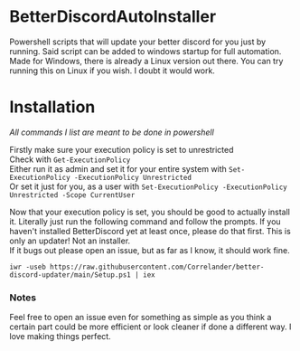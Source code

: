 # BetterDiscordAutoInstaller
Powershell scripts that will update your better discord for you just by running. Said script can be added to windows startup for full automation.
Made for Windows, there is already a Linux version out there. You can try running this on Linux if you wish. I doubt it would work.

# Installation
_All commands I list are meant to be done in powershell_  
  
Firstly make sure your execution policy is set to unrestricted  
Check with `Get-ExecutionPolicy`  
Either run it as admin and set it for your entire system with `Set-ExecutionPolicy -ExecutionPolicy Unrestricted`  
Or set it just for you, as a user with `Set-ExecutionPolicy -ExecutionPolicy Unrestricted -Scope CurrentUser`  

Now that your execution policy is set, you should be good to actually install it. Literally just run the following command and follow the prompts. If you haven't installed BetterDiscord yet at least once, please do that first. This is only an updater! Not an installer.  
If it bugs out please open an issue, but as far as I know, it should work fine.  
```
iwr -useb https://raw.githubusercontent.com/Correlander/better-discord-updater/main/Setup.ps1 | iex
```  
  
### Notes  
Feel free to open an issue even for something as simple as you think a certain part could be more efficient or look cleaner if done a different way. I love making things perfect.
